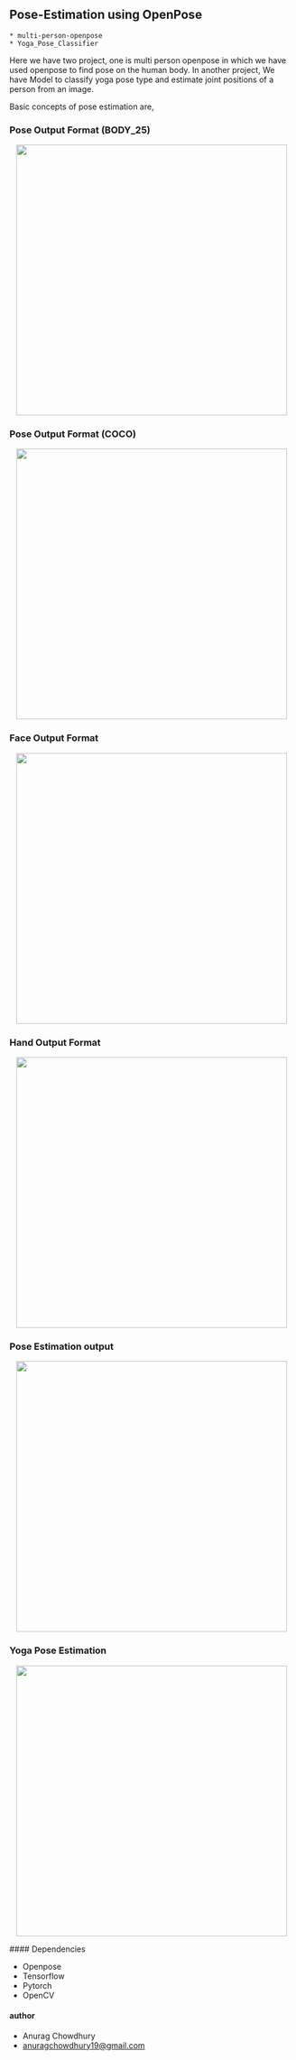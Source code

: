 ## Pose-Estimation using OpenPose
	* multi-person-openpose
	* Yoga_Pose_Classifier
Here we have two project, one is multi person openpose in which we have used openpose to find pose on the human body. In another project, We have Model to classify yoga pose type and estimate joint positions of a person from an image.

Basic concepts of pose estimation are, 
### Pose Output Format (BODY_25)
<p align="center">
    <img src="media/keypoints_pose_25.png", width="480">
</p>

### Pose Output Format (COCO)
<p align="center">
    <img src="media/keypoints_pose_18.png", width="480">
</p>


### Face Output Format
<p align="center">
    <img src="media/keypoints_face.png", width="480">
</p>


### Hand Output Format
<p align="center">
    <img src="media/keypoints_hand.png", width="480">
</p>


### Pose Estimation output
<p align="center">
    <img src="media/image_01.png", width="480">
</p>

### Yoga Pose Estimation
<p align="center">
    <img src="media/image_02.png", width="480">
</p>
#### Dependencies

- Openpose
- Tensorflow
- Pytorch
- OpenCV

#### author

- Anurag Chowdhury
- anuragchowdhury19@gmail.com
